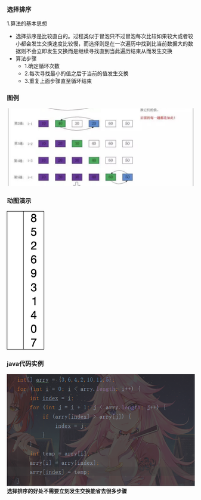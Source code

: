 ### 选择排序
1.算法的基本思想  
  - 选择排序是比较直白的。过程类似于冒泡只不过冒泡每次比较如果较大或者较小都会发生交换速度比较慢，而选择则是在一次遍历中找到比当前数据大的数据则不会立即发生交换而是继续寻找直到当此遍历结束从而发生交换
  - 算法步骤
    - 1.确定循环次数
    - 2.每次寻找最小的值之后于当前的值发生交换
    - 3.重复上面步骤直至循环结束  
### 图例
![text](https://github.com/Seele-ovo/yuelei.github/blob/master/IMG/v2-c7bbbfaf4e9853595f439e25420197a8_1200x500.jpg)  
### 动图演示
![text](https://github.com/Seele-ovo/yuelei.github/blob/master/IMG/Selection-Sort-Animation.gif)  
### java代码实例
![text](https://github.com/Seele-ovo/yuelei.github/blob/master/IMG/20203142201.PNG)  
**选择排序的好处不需要立刻发生交换能省去很多步骤**
